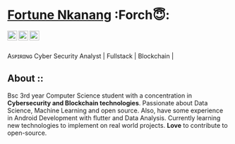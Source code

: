# <a href="https://www.linkedin.com/in/fortune-gabriel-nkanang-59136421a/">Fortune Nkanang</a> :Forch😇:


<a href="https://www.linkedin.com/in/fortune-gabriel-nkanang-59136421a/">
  <img align="left" alt="Neel's Linkdein" width="22px" src="https://cdn.jsdelivr.net/npm/simple-icons@v3/icons/linkedin.svg" />
</a>
<a href="https://github.com/FortuneGN/">
  <img align="left" alt="Ashwani's Github" width="22px" src="https://cdn.jsdelivr.net/npm/simple-icons@v3/icons/github.svg" />
</a>
<a href="https://www.instagram.com/fortune.dev/">
  <img align="left" alt="Neel's Instagram" width="22px" src="https://cdn.jsdelivr.net/npm/simple-icons@v3/icons/instagram.svg" />
</a>

<br/>
<br/>

Aꜱᴘɪʀɪɴɢ Cyber Security Analyst | Fullstack | Blockchain | 


## About ::
   Bsc 3rd year Computer Science student with a concentration in <b> Cybersecurity and Blockchain technologies</b>. Passionate about Data Science, Machine Learning and open source. Also, have some experience in Android Development with flutter and Data Analysis. Currently learning new technologies to implement on real world projects. **Love** to contribute to open-source.

